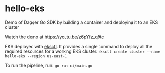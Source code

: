 # hello-eks

Demo of Dagger Go SDK by building a container and deploying it to an EKS cluster

Watch the demo at https://youtu.be/z6pYfz_q9tc

EKS deployed with [eksctl](https://eksctl.io/). It provides a single command to deploy all the required resources for a working EKS cluster.
`eksctl create cluster --name hello-eks --region us-east-1`

To run the pipeline, run: `go run ci/main.go`